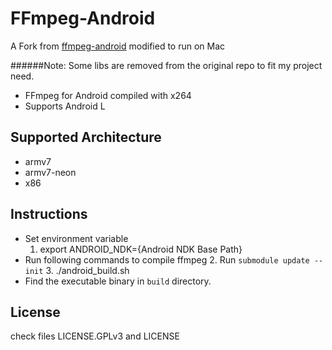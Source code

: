 FFmpeg-Android 
==============

A Fork from [ffmpeg-android](https://github.com/hiteshsondhi88/ffmpeg-android) modified to run on Mac

######Note: Some libs are removed from the original repo to fit my project need. 

* FFmpeg for Android compiled with x264
* Supports Android L 

Supported Architecture
----
* armv7
* armv7-neon
* x86

Instructions
----
* Set environment variable
  1. export ANDROID_NDK={Android NDK Base Path}
* Run following commands to compile ffmpeg 
  2. Run `submodule update --init`
  3. ./android_build.sh 
* Find the executable binary in `build` directory. 

License
----
  check files LICENSE.GPLv3 and LICENSE
